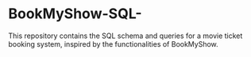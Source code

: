 # BookMyShow-SQL-
This repository contains the SQL schema and queries for a movie ticket booking system, inspired by the functionalities of BookMyShow.
